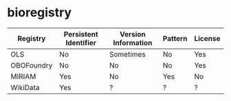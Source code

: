 # bioregistry

| Registry    | Persistent Identifier | Version Information | Pattern | License |
|-------------|-----------------------|---------------------|---------|---------|
| OLS         | No                    | Sometimes           | No      | Yes     |
| OBOFoundry  | No                    | No                  | No      | Yes     |
| MIRIAM      | Yes                   | No                  | Yes     | No      |
| WikiData    | Yes                   | ?                   | ?       | ?       |
